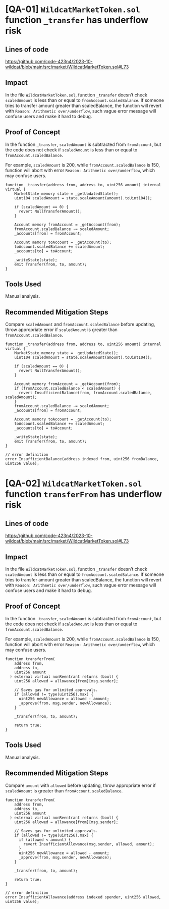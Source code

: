 # [QA-01] `WildcatMarketToken.sol` function `_transfer` has underflow risk

## Lines of code

https://github.com/code-423n4/2023-10-wildcat/blob/main/src/market/WildcatMarketToken.sol#L73

## Impact

In the file `WildcatMarketToken.sol`, function `_transfer` doesn’t check `scaledAmount` is less than or equal to `fromAccount.scaledBalance`. If someone tries to transfer amount greater than scaledBalance, the function will revert with `Reason: Arithmetic over/underflow`, such vague error message will confuse users and make it hard to debug.

## Proof of Concept

In the function `_transfer`, `scaledAmount` is subtracted from `fromAccount`, but the code does not check if `scaledAmount` is less than or equal to `fromAccount.scaledBalance`. 

For example, `scaledAmount` is 200, while `fromAccount.scaledBalance` is 150, function will abort with error `Reason: Arithmetic over/underflow`, which may confuse users.

```
function _transfer(address from, address to, uint256 amount) internal virtual {
    MarketState memory state = _getUpdatedState();
    uint104 scaledAmount = state.scaleAmount(amount).toUint104();

    if (scaledAmount == 0) {
      revert NullTransferAmount();
    }

    Account memory fromAccount = _getAccount(from);
    fromAccount.scaledBalance -= scaledAmount;
    _accounts[from] = fromAccount;

    Account memory toAccount = _getAccount(to);
    toAccount.scaledBalance += scaledAmount;
    _accounts[to] = toAccount;

    _writeState(state);
    emit Transfer(from, to, amount);
}
```

## Tools Used

Manual analysis.

## Recommended Mitigation Steps

Compare `scaledAmount` and `fromAccount.scaledBalance` before updating, throw appropriate error if `scaledAmount` is greater than `fromAccount.scaledBalance`. 

```
function _transfer(address from, address to, uint256 amount) internal virtual {
    MarketState memory state = _getUpdatedState();
    uint104 scaledAmount = state.scaleAmount(amount).toUint104();

    if (scaledAmount == 0) {
      revert NullTransferAmount();
    }

    Account memory fromAccount = _getAccount(from);
    if (fromAccount.scaledBalance < scaledAmount) {
      revert InsufficientBalance(from, fromAccount.scaledBalance, scaledAmount);
    }
    fromAccount.scaledBalance -= scaledAmount;
    _accounts[from] = fromAccount;

    Account memory toAccount = _getAccount(to);
    toAccount.scaledBalance += scaledAmount;
    _accounts[to] = toAccount;

    _writeState(state);
    emit Transfer(from, to, amount);
}

// error definition
error InsufficientBalance(address indexed from, uint256 fromBalance, uint256 value);
```


# [QA-02] `WildcatMarketToken.sol` function `transferFrom` has underflow risk

## Lines of code

https://github.com/code-423n4/2023-10-wildcat/blob/main/src/market/WildcatMarketToken.sol#L73

## Impact

In the file `WildcatMarketToken.sol`, function `_transfer` doesn’t check `scaledAmount` is less than or equal to `fromAccount.scaledBalance`. If someone tries to transfer amount greater than scaledBalance, the function will revert with `Reason: Arithmetic over/underflow`, such vague error message will confuse users and make it hard to debug.

## Proof of Concept

In the function `_transfer`, `scaledAmount` is subtracted from `fromAccount`, but the code does not check if `scaledAmount` is less than or equal to `fromAccount.scaledBalance`. 

For example, `scaledAmount` is 200, while `fromAccount.scaledBalance` is 150, function will abort with error `Reason: Arithmetic over/underflow`, which may confuse users.

```
function transferFrom(
    address from,
    address to,
    uint256 amount
  ) external virtual nonReentrant returns (bool) {
    uint256 allowed = allowance[from][msg.sender];

    // Saves gas for unlimited approvals.
    if (allowed != type(uint256).max) {
      uint256 newAllowance = allowed - amount;
      _approve(from, msg.sender, newAllowance);
    }

    _transfer(from, to, amount);

    return true;
}
```

## Tools Used

Manual analysis.

## Recommended Mitigation Steps

Compare `amount` with `allowed` before updating, throw appropriate error if `scaledAmount` is greater than `fromAccount.scaledBalance`. 

```
function transferFrom(
    address from,
    address to,
    uint256 amount
  ) external virtual nonReentrant returns (bool) {
    uint256 allowed = allowance[from][msg.sender];

    // Saves gas for unlimited approvals.
    if (allowed != type(uint256).max) {
      if (allowed < amount) {
        revert InsufficientAllowance(msg.sender, allowed, amount);
      }
      uint256 newAllowance = allowed - amount;
      _approve(from, msg.sender, newAllowance);
    }

    _transfer(from, to, amount);

    return true;
}

// error definition
error InsufficientAllowance(address indexed spender, uint256 allowed, uint256 value);
```